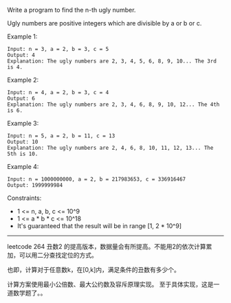 Write a program to find the n-th ugly number.

Ugly numbers are positive integers which are divisible by a or b or c.

 

Example 1:

```
Input: n = 3, a = 2, b = 3, c = 5
Output: 4
Explanation: The ugly numbers are 2, 3, 4, 5, 6, 8, 9, 10... The 3rd is 4.
```

Example 2:

```
Input: n = 4, a = 2, b = 3, c = 4
Output: 6
Explanation: The ugly numbers are 2, 3, 4, 6, 8, 9, 10, 12... The 4th is 6.
```

Example 3:

```
Input: n = 5, a = 2, b = 11, c = 13
Output: 10
Explanation: The ugly numbers are 2, 4, 6, 8, 10, 11, 12, 13... The 5th is 10.
```

Example 4:

```
Input: n = 1000000000, a = 2, b = 217983653, c = 336916467
Output: 1999999984
```

Constraints:

 - 1 <= n, a, b, c <= 10^9
 - 1 <= a * b * c <= 10^18
 - It's guaranteed that the result will be in range [1, 2 * 10^9]

----

leetcode 264 丑数2 的提高版本，数据量会有所提高。不能用2的依次计算累加，可以用二分查找定位的方式。

也即，计算对于任意数k，在[0,k]内，满足条件的丑数有多少个。

计算方案使用最小公倍数、最大公约数及容斥原理实现。
至于具体实现，这是一道数学题了。。